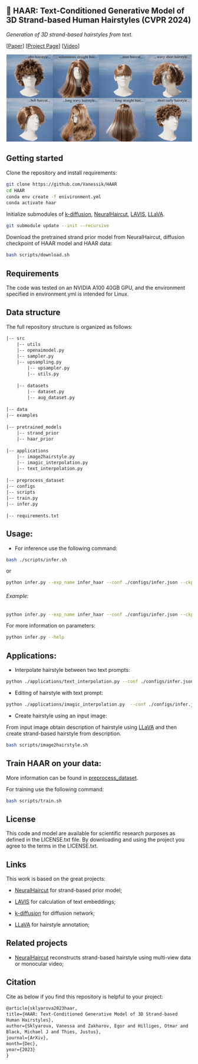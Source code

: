 ## :woman: HAAR: Text-Conditioned Generative Model of 3D Strand-based Human Hairstyles (CVPR 2024)

*Generation of 3D strand-based hairstyles from text.*


[[Paper](https://arxiv.org/abs/2312.11666)] [[Project Page](https://haar.is.tue.mpg.de/)] [[Video](https://www.youtube.com/watch?v=mR96dqO2j88)]

<p align="left"> 
<img src="./docs/teaser.png" width="600">
</p>



## Getting started


Clone the repository and install requirements: 

```bash
git clone https://github.com/Vanessik/HAAR
cd HAAR
conda env create -f enivironment.yml
conda activate haar
```


Initialize submodules of [k-diffusion](https://github.com/crowsonkb/k-diffusion),  [NeuralHaircut](https://github.com/SamsungLabs/NeuralHaircut), [LAVIS](https://github.com/salesforce/LAVIS), [LLaVA](https://github.com/haotian-liu/LLaVA).

```bash
git submodule update --init --recursive
```

Download the pretrained strand prior model from NeuralHaircut, diffusion checkpoint of HAAR model and HAAR data:

```bash
bash scripts/download.sh
```

## Requirements

The code was tested on an NVIDIA A100 40GB GPU, and the environment specified in environment.yml is intended for Linux. 


## Data structure

The full repository structure is organized as follows:


```
|-- src
    |-- utils
    |-- openaimodel.py
    |-- sampler.py
    |-- upsampling.py
        |-- upsampler.py
        |-- utils.py
    
    |-- datasets
        |-- dataset.py
        |-- aug_dataset.py
    
|-- data 
|-- examples

|-- pretrained_models
    |-- strand_prior
    |-- haar_prior

|-- applications
    |-- image2hairstyle.py
    |-- imagic_interpolation.py
    |-- text_interpolation.py
    
|-- preprocess_dataset
|-- configs
|-- scripts
|-- train.py
|-- infer.py

|-- requirements.txt
```



## Usage:

- For inference use the following command:

```bash
bash ./scripts/infer.sh
```
or

```bash
python infer.py --exp_name infer_haar --conf ./configs/infer.json --ckpt_path ./pretrained_models/haar_prior/haar_diffusion.pth --cfg_scale {CFG_SCALE} --save_latent_textures --save_guiding_strands --save_upsampled_hairstyle --upsample_resolution 64 --n_samples {NUM_VARIATIONS} --hairstyle_description {HAISRTYLE_DESCRIPTION}
```

###### Example:

```bash
python infer.py --exp_name infer_haar --conf ./configs/infer.json --ckpt_path ./pretrained_models/haar_prior/haar_diffusion.pth --cfg_scale 1.5 --save_latent_textures --save_guiding_strands --save_upsampled_hairstyle --upsample_resolution 64 --n_samples 10 --hairstyle_description "a woman with short straight hairstyle"
```

For more information on parameters:

```bash
python infer.py --help
```



## Applications:

- Interpolate hairstyle between two text prompts:

```bash
python ./applications/text_interpolation.py --conf ./configs/infer.json  --hairstyle_1 'straight woman hairstyle' --hairstyle_2 'long wavy haircut' --save_guiding_strands --save_upsampled_hairstyle --save_latent_textures --upsample_resolution 128 --cfg_scale 1.5 --seed 32 --n_interpolation_states 5
```

- Editing of hairstyle with text prompt:

```bash
python ./applications/imagic_interpolation.py  --conf ./configs/infer.json --hairstyle_edit_prompt 'short hairstyle' --target_hairstyle_texture 'exp_texture.pt' --save_guiding_strands --save_upsampled_hairstyle --save_latent_textures --upsample_resolution 128 --cfg_scale 1.5 --seed 32 --n_interpolation_states 5
```

- Create hairstyle using an input image:

From input image obtain description of hairstyle using [LLaVA](https://github.com/haotian-liu/LLaVA) and then create strand-based hairstyle from description.

```bash
bash scripts/image2hairstyle.sh
```

## Train HAAR on your data:

More information can be found in [preprocess_dataset](./preprocess_dataset).


For training use the following command:

```bash
bash scripts/train.sh
```


## License

This code and model are available for scientific research purposes as defined in the LICENSE.txt file. 
By downloading and using the project you agree to the terms in the LICENSE.txt.



## Links

This work is based on the great projects:

- [NeuralHaircut](https://github.com/SamsungLabs/NeuralHaircut) for strand-based prior model;

- [LAVIS](https://github.com/salesforce/LAVIS) for calculation of text embeddings;

- [k-diffusion](https://github.com/crowsonkb/k-diffusion) for diffusion network;

- [LLaVA](https://github.com/haotian-liu/LLaVA) for hairstyle annotation;



## Related projects

- [NeuralHaircut](https://github.com/SamsungLabs/NeuralHaircut) reconstructs strand-based hairstyle using multi-view data or monocular video;




## Citation


Cite as below if you find this repository is helpful to your project:

```
@article{sklyarova2023haar,
title={HAAR: Text-Conditioned Generative Model of 3D Strand-based Human Hairstyles},
author={Sklyarova, Vanessa and Zakharov, Egor and Hilliges, Otmar and Black, Michael J and Thies, Justus},
journal={ArXiv},
month={Dec}, 
year={2023} 
}
```